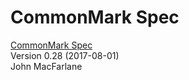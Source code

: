 # CommonMark Spec

[CommonMark Spec](http://spec.commonmark.org/0.28/ "CommonMark Spec")  
Version 0.28 (2017-08-01)  
John MacFarlane
